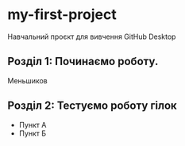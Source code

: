 # my-first-project
Навчальний проєкт для вивчення GitHub Desktop

## Розділ 1: Починаємо роботу.

Меньшиков

## Розділ 2: Тестуємо роботу гілок 
*   Пункт А
*   Пункт Б
